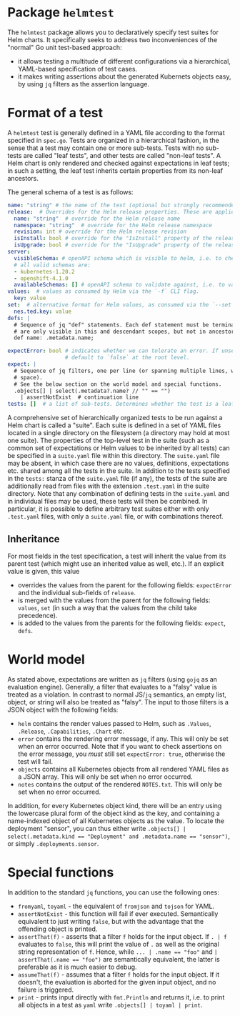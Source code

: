 Package `helmtest`
======

The `helmtest` package allows you to declaratively specify test suites for Helm charts. It specifically
seeks to address two inconveniences of the "normal" Go unit test-based approach:
- it allows testing a multitude of different configurations via a hierarchical, YAML-based specification
  of test cases.
- it makes writing assertions about the generated Kubernets objects easy, by using `jq` filters as the
  assertion language.
  
Format of a test
=========
A `helmtest` test is generally defined in a YAML file according to the format specified in `spec.go`.
Tests are organized in a hierarchical fashion, in the sense that a test may contain one or more
sub-tests. Tests with no sub-tests are called "leaf tests", and other tests are called "non-leaf tests".
A Helm chart is only rendered and checked against expectations in leaf tests; in such a setting,
the leaf test inherits certain properties from its non-leaf ancestors.

The general schema of a test is as follows:
```yaml
name: "string" # the name of the test (optional but strongly recommended). Auto-generated if left empty.
release:  # Overrides for the Helm release properties. These are applied in root-to-leaf order.
  name: "string"  # override for the Helm release name
  namespace: "string"  # override for the Helm release namespace
  revision: int # override for the Helm release revision
  isInstall: bool # override for the "IsInstall" property of the release options
  isUpgrade: bool # override for the "IsUpgrade" property of the release options
server:
  visibleSchema: # openAPI schema which is visible to helm, i.e. to check API resource availability
  # all valid schemas are:
  - kubernetes-1.20.2
  - openshift-4.1.0
  availableSchemas: [] # openAPI schema to validate against, i.e. to validate if rendered objects could be applied
values:  # values as consumed by Helm via the `-f` CLI flag.
  key: value
set:  # alternative format for Helm values, as consumed via the `--set` CLI flag.
  nes.ted.key: value
defs: |
  # Sequence of jq "def" statements. Each def statement must be terminated with a semicolon (;). Defined functions
  # are only visible in this and descendant scopes, but not in ancestor scopes.
  def name: .metadata.name;

expectError: bool # indicates whether we can tolerate an error. If unset, inherit from the parent test, or
                  # default to `false` at the root level.
expect: |
  # Sequence of jq filters, one per line (or spanning multiple lines, where each continuation line must begin with a
  # space).
  # See the below section on the world model and special functions.
  .objects[] | select(.metadata?.name? // "" == "")
    | assertNotExist  # continuation line
tests: []  # a list of sub-tests. Determines whether the test is a leaf test or non-leaf test.
```

A comprehensive set of hierarchically organized tests to be run against a Helm chart is called a "suite". Each suite
is defined in a set of YAML files located in a single directory on the filesystem (a directory may hold at most one
suite). The properties of the top-level test in the suite (such as a common set of expectations or Helm values to be
inherited by all tests) can be specified in a `suite.yaml` file within this directory. The `suite.yaml` file may be
absent, in which case there are no values, definitions, expectations etc. shared among all the tests in the suite. In
addition to the tests specified in the `tests:` stanza of the `suite.yaml` file (if any), the tests of the suite are
additionally read from files with the extension `.test.yaml` in the suite directory. Note that any combination of
defining tests in the `suite.yaml` and in individual files may be used, these tests will then be combined. In
particular, it is possible to define arbitrary test suites either with only `.test.yaml` files, with only a `suite.yaml`
file, or with combinations thereof.

Inheritance
----------------
For most fields in the test specification, a test will inherit the value from its parent test (which might use an
inherited value as well, etc.). If an explicit value is given, this value
- overrides the values from the parent for the following fields: `expectError` and the individual sub-fields of
  `release`.
- is merged with the values from the parent for the following fields: `values`, `set` (in such a way that the values
  from the child take precedence).
- is added to the values from the parents for the following fields: `expect`, `defs`.

World model
============

As stated above, expectations are written as `jq` filters (using `gojq` as an evaluation engine). Generally, a filter
that evaluates to a "falsy" value is treated as a violation. In contrast to normal JS/`jq` semantics, an empty list,
object, or string will also be treated as "falsy". The input to those filters is a JSON object with the following
fields:
- `helm` contains the render values passed to Helm, such as `.Values`, `.Release`, `.Capabilities`, `.Chart` etc.
- `error` contains the rendering error message, if any. This will only be set when an error occurred. Note that if you
  want to check assertions on the error message, you _must_ still set `expectError: true`, otherwise the test will fail.
- `objects` contains all Kubernetes objects from all rendered YAML files as a JSON array. This will only be set when
  no error occurred.
- `notes` contains the output of the rendered `NOTES.txt`. This will only be set when no error occurred.

In addition, for every Kubernetes object kind, there will be an entry using the lowercase plural form of the object
kind as the key, and containing a name-indexed object of all Kubernetes objects as the value. To locate the deployment
"sensor", you can thus either write
`.objects[] | select(.metadata.kind == "Deployment" and .metadata.name == "sensor")`, or simply `.deployments.sensor`.

Special functions
===============

In addition to the standard `jq` functions, you can use the following ones:
- `fromyaml`, `toyaml` - the equivalent of `fromjson` and `tojson` for YAML.
- `assertNotExist` - this function will fail if ever executed. Semantically equivalent to just writing `false`, but
  with the advantage that the offending object is printed.
- `assertThat(f)` - asserts that a filter `f` holds for the input object. If `. | f` evaluates to `false`, this will
  print the value of `.` as well as the original string representation of `f`. Hence, while `... | .name == "foo"` and
  `| assertThat(.name == "foo")` are semantically equivalent, the latter is preferable as it is much easier to debug.
- `assumeThat(f)` - assumes that a filter `f` holds for the input object. If it doesn't, the evaluation is aborted for
  the given input object, and no failure is triggered.
- `print` - prints input directly with `fmt.Println` and returns it, i.e. to print all objects in a test as
   `yaml` write `.objects[] | toyaml | print`.
